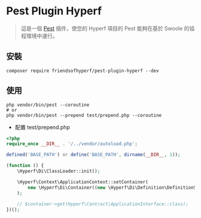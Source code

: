 # Pest Plugin Hyperf

> 這是一個 [Pest](https://pestphp.com) 插件，使您的 Hyperf 項目的 Pest 能夠在基於 Swoole 的協程環境中運行。

## 安裝

```shell
composer require friendsofhyperf/pest-plugin-hyperf --dev
```

## 使用

```shell
php vendor/bin/pest --coroutine
# or
php vendor/bin/pest --prepend test/prepend.php --coroutine
```

- 配置 test/prepend.php

```php
<?php
require_once __DIR__ . '/../vendor/autoload.php';

defined('BASE_PATH') or define('BASE_PATH', dirname(__DIR__, 1));

(function () {
    \Hyperf\Di\ClassLoader::init();

    \Hyperf\Context\ApplicationContext::setContainer(
        new \Hyperf\Di\Container((new \Hyperf\Di\Definition\DefinitionSourceFactory())())
    );
    
    // $container->get(Hyperf\Contract\ApplicationInterface::class);
})();

```
